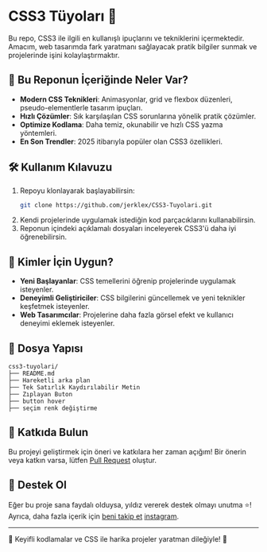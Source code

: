 # CSS3 Tüyoları 🎨

Bu repo, CSS3 ile ilgili en kullanışlı ipuçlarını ve tekniklerini içermektedir. Amacım, web tasarımda fark yaratmanı sağlayacak pratik bilgiler sunmak ve projelerinde işini kolaylaştırmaktır.

## 🚀 Bu Reponun İçeriğinde Neler Var?

- **Modern CSS Teknikleri**: Animasyonlar, grid ve flexbox düzenleri, pseudo-elementlerle tasarım ipuçları.
- **Hızlı Çözümler**: Sık karşılaşılan CSS sorunlarına yönelik pratik çözümler.
- **Optimize Kodlama**: Daha temiz, okunabilir ve hızlı CSS yazma yöntemleri.
- **En Son Trendler**: 2025 itibarıyla popüler olan CSS3 özellikleri.

## 🛠️ Kullanım Kılavuzu

1. Repoyu klonlayarak başlayabilirsin:
   ```bash
   git clone https://github.com/jerklex/CSS3-Tuyolari.git
   ```
2. Kendi projelerinde uygulamak istediğin kod parçacıklarını kullanabilirsin.
3. Reponun içindeki açıklamalı dosyaları inceleyerek CSS3'ü daha iyi öğrenebilirsin.

## 🎯 Kimler İçin Uygun?

- **Yeni Başlayanlar**: CSS temellerini öğrenip projelerinde uygulamak isteyenler.
- **Deneyimli Geliştiriciler**: CSS bilgilerini güncellemek ve yeni teknikler keşfetmek isteyenler.
- **Web Tasarımcılar**: Projelerine daha fazla görsel efekt ve kullanıcı deneyimi eklemek isteyenler.

## 📂 Dosya Yapısı

```
css3-tuyolari/
├── README.md
├── Hareketli arka plan
├── Tek Satırlık Kaydırılabilir Metin
├── Zıplayan Buton
├── button hover
├── seçim renk değiştirme
```

## 📢 Katkıda Bulun

Bu projeyi geliştirmek için öneri ve katkılara her zaman açığım! Bir önerin veya katkın varsa, lütfen [Pull Request](https://github.com/kullaniciadi/css3-tuyolari/pulls) oluştur.

## 🌟 Destek Ol

Eğer bu proje sana faydalı olduysa, yıldız vererek destek olmayı unutma ⭐️! Ayrıca, daha fazla içerik için [beni takip et](https://github.com/jerklex)
[instagram](https://www.instagram.com/webin.muhendisi/).

---

🎉 Keyifli kodlamalar ve CSS ile harika projeler yaratman dileğiyle! 🚀
